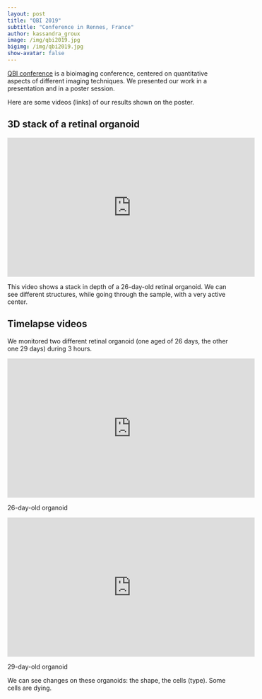 ```yaml
---
layout: post
title: "QBI 2019"
subtitle: "Conference in Rennes, France"
author: kassandra_groux
image: /img/qbi2019.jpg
bigimg: /img/qbi2019.jpg
show-avatar: false
---
```


[QBI conference](https://www.quantitativebioimaging.com/qbi2019/) is a bioimaging conference, centered on quantitative aspects of different imaging techniques. We presented our work in a presentation and in a poster session.

Here are some videos (links) of our results shown on the poster.

## 3D stack of a retinal organoid
<center>
<iframe width="560" height="315" src="https://www.youtube.com/embed/WO-90vjs98A" frameborder="0" allow="accelerometer; autoplay; encrypted-media; gyroscope; picture-in-picture" allowfullscreen></iframe>
</center>

This video shows a stack in depth of a 26-day-old retinal organoid. We can see different structures, while going through the sample, with a very active center.

## Timelapse videos 

We monitored two different retinal organoid (one aged of 26 days, the other one 29 days) during 3 hours.

<center>
<iframe width="560" height="315" src="https://www.youtube.com/embed/seZaHMkvCck" frameborder="0" allow="accelerometer; autoplay; encrypted-media; gyroscope; picture-in-picture" allowfullscreen></iframe>
</center>

26-day-old organoid
  
<center>
  <iframe width="560" height="315" src="https://www.youtube.com/embed/j3fpfTOdiro" frameborder="0" allow="accelerometer; autoplay; encrypted-media; gyroscope; picture-in-picture" allowfullscreen></iframe>
</center>

29-day-old organoid

We can see changes on these organoids: the shape, the cells (type). Some cells are dying.
